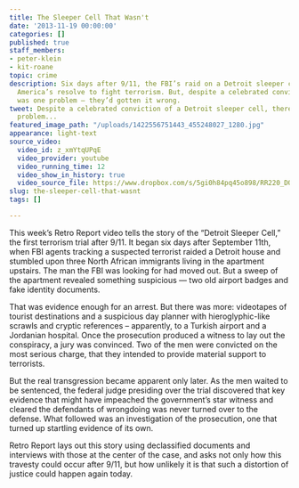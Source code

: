 ```yaml
---
title: The Sleeper Cell That Wasn't
date: '2013-11-19 00:00:00'
categories: []
published: true
staff_members:
- peter-klein
- kit-roane
topic: crime
description: Six days after 9/11, the FBI’s raid on a Detroit sleeper cell signaled
  America’s resolve to fight terrorism. But, despite a celebrated conviction, there
  was one problem — they’d gotten it wrong.
tweet: Despite a celebrated conviction of a Detroit sleeper cell, there was one major
  problem...
featured_image_path: "/uploads/1422556751443_455248027_1280.jpg"
appearance: light-text
source_video:
  video_id: z_xmYtqUPqE
  video_provider: youtube
  video_running_time: 12
  video_show_in_history: true
  video_source_file: https://www.dropbox.com/s/5gi0h84pq45o898/RR220_DOC_MASTER_11_15_2013_SLEEPER_CELL-H264_1080p.mov?dl=0
slug: the-sleeper-cell-that-wasnt
tags: []

---
```

This week’s Retro Report video tells the story of the “Detroit Sleeper Cell,” the first terrorism trial after 9/11. It began six days after September 11th, when FBI agents tracking a suspected terrorist raided a Detroit house and stumbled upon three North African immigrants living in the apartment upstairs. The man the FBI was looking for had moved out. But a sweep of the apartment revealed something suspicious — two old airport badges and fake identity documents.

That was evidence enough for an arrest. But there was more: videotapes of tourist destinations and a suspicious day planner with hieroglyphic-like scrawls and cryptic references – apparently, to a Turkish airport and a Jordanian hospital. Once the prosecution produced a witness to lay out the conspiracy, a jury was convinced. Two of the men were convicted on the most serious charge, that they intended to provide material support to terrorists.

But the real transgression became apparent only later. As the men waited to be sentenced, the federal judge presiding over the trial discovered that key evidence that might have impeached the government’s star witness and cleared the defendants of wrongdoing was never turned over to the defense. What followed was an investigation of the prosecution, one that turned up startling evidence of its own.

Retro Report lays out this story using declassified documents and interviews with those at the center of the case, and asks not only how this travesty could occur after 9/11, but how unlikely it is that such a distortion of justice could happen again today.


